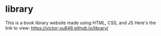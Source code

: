 # library
This is a book library website made using HTML, CSS, and JS
Here's the link to view: https://victor-su848.github.io/library/